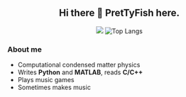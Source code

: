 <h2 align="center">Hi there 👋 PretTyFish here.</h2>

<!--
<p align="center">
  <a href="https://www.linkedin.com/in/haolin-huang/">LinkedIn</a>
  ·
  <a href="https://www.facebook.com/PretTyFish.Hollis">Facebook</a>
  ·
  <a href="https://twitter.com/PreT_Fish">Twitter</a>
  ·
  <a href="https://weibo.com/5579621721">Weibo</a>
  ·
  <a href="https://soundcloud.com/prettyfish">SoundCloud</a>
  ·
  <a href="https://space.bilibili.com/4788363">Bilibili</a>
</p>
-->

<p align="center">
  <img src="https://github-readme-stats.vercel.app/api?username=PretTy-Fish&show_icons=true&hide_border=true&theme=dark"/>
  <img alt="Top Langs" src="https://github-readme-stats.vercel.app/api/top-langs/?username=PretTy-Fish&layout=compact&hide_border=true&theme=dark"/>
</p>

### About me

- Computational condensed matter physics
- Writes **Python** and **MATLAB**, reads **C/C++**
- Plays music games
- Sometimes makes music

<!--
**PretTy-Fish/PretTy-Fish** is a ✨ _special_ ✨ repository because its `README.md` (this file) appears on your GitHub profile.

Here are some ideas to get you started:

- 🔭 I’m currently working on ...
- 🌱 I’m currently learning ...
- 👯 I’m looking to collaborate on ...
- 🤔 I’m looking for help with ...
- 💬 Ask me about ...
- 📫 How to reach me: ...
- 😄 Pronouns: ...
- ⚡ Fun fact: ...
-->
